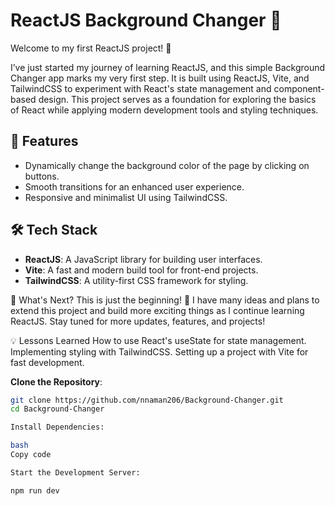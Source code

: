 # ReactJS Background Changer 🌈

Welcome to my first ReactJS project! 🎉  

I’ve just started my journey of learning ReactJS, and this simple Background Changer app marks my very first step. It is built using ReactJS, Vite, and TailwindCSS to experiment with React's state management and component-based design. This project serves as a foundation for exploring the basics of React while applying modern development tools and styling techniques.

## 🚀 Features
- Dynamically change the background color of the page by clicking on buttons.
- Smooth transitions for an enhanced user experience.
- Responsive and minimalist UI using TailwindCSS.

## 🛠️ Tech Stack
- **ReactJS**: A JavaScript library for building user interfaces.
- **Vite**: A fast and modern build tool for front-end projects.
- **TailwindCSS**: A utility-first CSS framework for styling.



🎯 What's Next?
This is just the beginning! 🚀
I have many ideas and plans to extend this project and build more exciting things as I continue learning ReactJS. Stay tuned for more updates, features, and projects!

💡 Lessons Learned
How to use React's useState for state management.
Implementing styling with TailwindCSS.
Setting up a project with Vite for fast development.

 **Clone the Repository**:
   ```bash
   git clone https://github.com/nnaman206/Background-Changer.git
   cd Background-Changer

Install Dependencies:

bash
Copy code

Start the Development Server:

npm run dev





